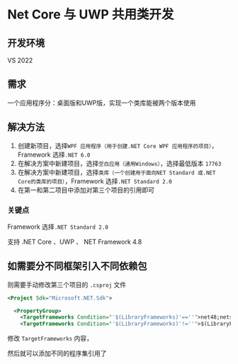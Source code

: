# Net Core 与 UWP 共用类开发

## 开发环境

VS 2022

## 需求

一个应用程序分：桌面版和UWP版，实现一个类库能被两个版本使用

## 解决方法

1. 创建新项目，选择`WPF 应用程序（用于创建.NET Core WPF 应用程序的项目）`，Framework 选择`.NET 6.0`
2. 在解决方案中新建项目，选择`空白应用（通用Windows）`，选择最低版本 `17763`
3. 在解决方案中新建项目，选择`类库（一个创建用于面向NET Standard 或.NET Core的类库的项目）`，Framework 选择`.NET Standard 2.0`
4. 在第一和第二项目中添加对第三个项目的引用即可

### 关键点

Framework 选择`.NET Standard 2.0`

支持 .NET Core 、UWP 、 NET Framework 4.8

## 如需要分不同框架引入不同依赖包

则需要手动修改第三个项目的 `.csproj` 文件

```xml
<Project Sdk="Microsoft.NET.Sdk">

  <PropertyGroup>
    <TargetFrameworks Condition="'$(LibraryFrameworks)'==''">net48;netstandard2.0</TargetFrameworks>
    <TargetFrameworks Condition="'$(LibraryFrameworks)'!=''">$(LibraryFrameworks)</TargetFrameworks>


```

修改 `TargetFrameworks` 内容，

然后就可以添加不同的程序集引用了